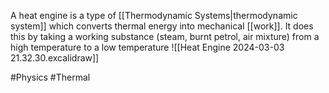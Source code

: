 A heat engine is a type of [[Thermodynamic Systems|thermodynamic system]] which converts thermal energy into mechanical [[work]]. It does this by taking a working substance (steam, burnt petrol, air mixture) from a high temperature to a low temperature
![[Heat Engine 2024-03-03 21.32.30.excalidraw]]

#Physics #Thermal 